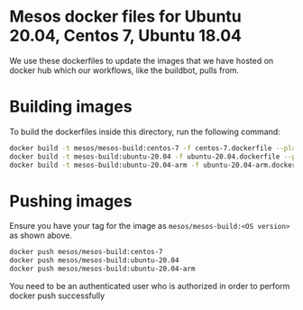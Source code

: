 # Mesos docker files for Ubuntu 20.04, Centos 7, Ubuntu 18.04

We use these dockerfiles to update the images that we have hosted on docker hub
which our workflows, like the buildbot, pulls from.

# Building images

To build the dockerfiles inside this directory, run the following command:

```bash
docker build -t mesos/mesos-build:centos-7 -f centos-7.dockerfile --platform=linux/amd64 .
docker build -t mesos-build:ubuntu-20.04 -f ubuntu-20.04.dockerfile --platform=linux/amd64 .
docker build -t mesos-build:ubuntu-20.04-arm -f ubuntu-20.04-arm.dockerfile --platform=linux/arm64 .
```

# Pushing images
Ensure you have your tag for the image as `mesos/mesos-build:<OS version>` as shown above.

```bash
docker push mesos/mesos-build:centos-7
docker push mesos/mesos-build:ubuntu-20.04
docker push mesos/mesos-build:ubuntu-20.04-arm
```

You need to be an authenticated user who is authorized in order to perform docker push successfully
